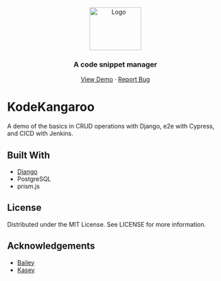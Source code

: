 <br />
<p align="center">
  <a href="http://www.peterson-dev.com">
    <img src="static/img/roo-logo7.png" alt="Logo" width="120" height="100">
  </a>
  <h3 align="center">A code snippet manager</h3>
    <p align="center">
    <a href="kode-kangaroo.herokuapp.com">View Demo</a>
    ·
    <a href="https://github.com/peterson-dev/kode-kangaroo">Report Bug</a>
    </p>
</p>

# KodeKangaroo

A demo of the basics in CRUD operations with Django, e2e with Cypress, and CICD with Jenkins.

## Built With
- [Django](https://www.djangoproject.com/)
- PostgreSQL
- prism.js 

## License
Distributed under the MIT License. See LICENSE for more information.

## Acknowledgements
* [Bailey](https://github.com/bdcostin)
* [Kasey](https://github.com/angelkt07)